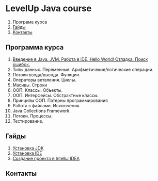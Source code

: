 # LevelUp Java course
1. [Програма курса](#programm)
2. [Гайды](#guides)
3. [Контакты](#contacts)

<a name="programm"/>

## Программа курса

1. [Введение в Java. JVM. Работа в IDE. Hello World!
   Отладка. Поиск ошибок.](../master/lectures/lecture1.md)
2. Типы данных. Переменные. Арифметичекие/логические операции.
3. Потоки ввода/вывода.
   Функции.
4. Операторы ветвления. Циклы.
5. Масивы. Строки
6. ООП. Классы. Объекты.
7. ООП. Интерфейсы. Обстрактные классы.
8. Принципы ООП. Патерны программирования
9. Работа с файлами.
   Исключения.
10. Java Collections Framework.
11. Потоки. Процессы.
12. Тестирование.

<a name="guides"/>

## Гайды

1. [Установка JDK](../master/guides/jdk_install_guides.md)
2. [Установка IDE](../master/guides/ide_install_guides.md)
3. [Создание проекта в IntelliJ IDEA](../master/guides/create_project_guide.md)

<a name="contacts"/>

## Контакты
